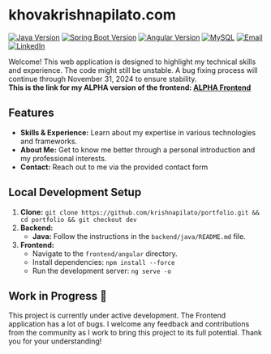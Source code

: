 # khovakrishnapilato.com

[![Java Version](https://img.shields.io/badge/Java-21.0.5-blue?style=flat&logo=java)](https://www.oracle.com/java/technologies/downloads/#java21)
[![Spring Boot Version](https://img.shields.io/badge/Spring%20Boot-3.3.5-brightgreen?style=flat&logo=spring-boot)](https://spring.io/projects/spring-boot)
[![Angular Version](https://img.shields.io/badge/Angular-18.2.10-red?style=flat&logo=angular)](https://angular.dev/overview)
[![MySQL](https://img.shields.io/badge/MySQL-9.1.0-blue?style=flat&logo=mysql)](https://dev.mysql.com/downloads/mysql)
[![Email](https://img.shields.io/badge/Email-white?style=flat&logo=gmail)](mailto:krishnak.pilato@gmail.com)
[![LinkedIn](https://img.shields.io/badge/LinkedIn-blue?style=flat&logo=linkedin)](https://www.linkedin.com/in/khovakrishnapilato)

Welcome! This web application is designed to highlight my technical skills and experience. The code might still be unstable. A bug fixing process will continue through November 31, 2024 to ensure stability.  
**This is the link for my ALPHA version of the frontend: [ALPHA Frontend](http://my-portfolio-frontend-khovakrishna.s3-website-us-east-1.amazonaws.com/home)**

## Features

* **Skills & Experience:** Learn about my expertise in various technologies and frameworks.
* **About Me:** Get to know me better through a personal introduction and my professional interests.
* **Contact:** Reach out to me via the provided contact form

## Local Development Setup

1. **Clone:** `git clone https://github.com/krishnapilato/portfolio.git && cd portfolio && git checkout dev`
2. **Backend:**
   * **Java:** Follow the instructions in the `backend/java/README.md` file.
3. **Frontend:**
   * Navigate to the `frontend/angular` directory.
   * Install dependencies: `npm install --force`
   * Run the development server: `ng serve -o`

## Work in Progress 🔨

This project is currently under active development. The Frontend application has a lot of bugs.
I welcome any feedback and contributions from the community as I work to bring this project to its full potential. Thank you for your understanding!
